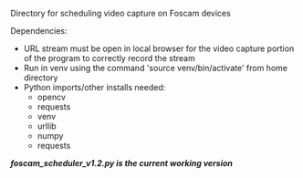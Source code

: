 Directory for scheduling video capture on Foscam devices

Dependencies:
  - URL stream must be open in local browser for the video capture portion of the program to correctly record the stream
  - Run in venv using the command 'source venv/bin/activate' from home directory
  - Python imports/other installs needed:
      - opencv
      - requests
      - venv
      - urllib
      - numpy
      - requests

***foscam_scheduler_v1.2.py is the current working version***

